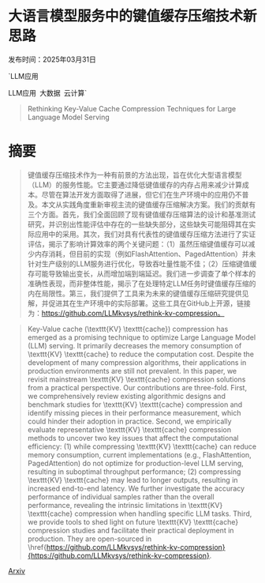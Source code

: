 # 大语言模型服务中的键值缓存压缩技术新思路

发布时间：2025年03月31日

`LLM应用

LLM应用` `大数据` `云计算`

> Rethinking Key-Value Cache Compression Techniques for Large Language Model Serving

# 摘要

> 键值缓存压缩技术作为一种有前景的方法出现，旨在优化大型语言模型（LLM）的服务性能。它主要通过降低键值缓存的内存占用来减少计算成本。尽管在算法开发方面取得了进展，但它们在生产环境中的应用仍不普及。本文从实践角度重新审视主流的键值缓存压缩解决方案。我们的贡献有三个方面。首先，我们全面回顾了现有键值缓存压缩算法的设计和基准测试研究，并识别出性能评估中存在的一些缺失部分，这些缺失可能阻碍其在实际应用中的采用。其次，我们对具有代表性的键值缓存压缩方法进行了实证评估，揭示了影响计算效率的两个关键问题：（1）虽然压缩键值缓存可以减少内存消耗，但目前的实现（例如FlashAttention、PagedAttention）并未针对生产级别的LLM服务进行优化，导致吞吐量性能不佳；（2）压缩键值缓存可能导致输出变长，从而增加端到端延迟。我们进一步调查了单个样本的准确性表现，而非整体性能，揭示了在处理特定LLM任务时键值缓存压缩的内在局限性。第三，我们提供了工具来为未来的键值缓存压缩研究提供见解，并促进其在生产环境中的实际部署。这些工具在GitHub上开源，链接为：https://github.com/LLMkvsys/rethink-kv-compression。


> Key-Value cache (\texttt{KV} \texttt{cache}) compression has emerged as a promising technique to optimize Large Language Model (LLM) serving. It primarily decreases the memory consumption of \texttt{KV} \texttt{cache} to reduce the computation cost. Despite the development of many compression algorithms, their applications in production environments are still not prevalent. In this paper, we revisit mainstream \texttt{KV} \texttt{cache} compression solutions from a practical perspective. Our contributions are three-fold. First, we comprehensively review existing algorithmic designs and benchmark studies for \texttt{KV} \texttt{cache} compression and identify missing pieces in their performance measurement, which could hinder their adoption in practice. Second, we empirically evaluate representative \texttt{KV} \texttt{cache} compression methods to uncover two key issues that affect the computational efficiency: (1) while compressing \texttt{KV} \texttt{cache} can reduce memory consumption, current implementations (e.g., FlashAttention, PagedAttention) do not optimize for production-level LLM serving, resulting in suboptimal throughput performance; (2) compressing \texttt{KV} \texttt{cache} may lead to longer outputs, resulting in increased end-to-end latency. We further investigate the accuracy performance of individual samples rather than the overall performance, revealing the intrinsic limitations in \texttt{KV} \texttt{cache} compression when handling specific LLM tasks. Third, we provide tools to shed light on future \texttt{KV} \texttt{cache} compression studies and facilitate their practical deployment in production. They are open-sourced in \href{https://github.com/LLMkvsys/rethink-kv-compression}{https://github.com/LLMkvsys/rethink-kv-compression}.

[Arxiv](https://arxiv.org/abs/2503.24000)